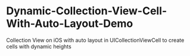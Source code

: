 # Dynamic-Collection-View-Cell-With-Auto-Layout-Demo

Collection View on iOS with auto layout in UICollectionViewCell to create cells with dynamic heights
